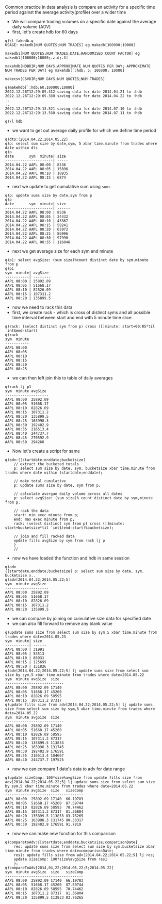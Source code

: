 Common practice in data analysis is compare an activity for a specific time period against the average activity(profile) over a wider time 
* We will compare trading volumes on a specific date against the average daily volume (ADV)
* first, let's create hdb for 60 days
```
q)\l fakedb.q
USAGE: makedb[NUM QUOTES;NUM TRADES] eg makedb[100000;10000]

makedb1[NUM QUOTES;NUM TRADES;DATE;RANDOMISED COUNT FACTOR] eg makedb1[100000;10000;.z.d;.3]

makehdb[HDBDIR;NUM DAYS;APPROXIMATE NUM QUOTES PER DAY; APPROXIMATE NUM TRADES PER DAY] eg makehdb[`:hdb; 5; 100000; 10000]

makecsv[CSVDIR;NUM DAYS;NUM QUOTES;NUM TRADES]

q)makehdb[`:hdb;60;100000;10000]
2022.12.26T12:29:09.312 saving data for date 2014.04.21 to :hdb
2022.12.26T12:29:09.380 saving data for date 2014.04.22 to :hdb
..
..
2022.12.26T12:29:13.521 saving data for date 2014.07.10 to :hdb
2022.12.26T12:29:13.580 saving data for date 2014.07.11 to :hdb

q)\l hdb
```
* we want to get out average daily profile for which we define time period 

```
q)dts:(2014.04.22;2014.05.22)
q)p: select sum size by date,sym, 5 xbar time.minute from trades where date within dts
q)p
date       sym  minute| size
----------------------| -----
2014.04.22 AAPL 08:00 | 8536
2014.04.22 AAPL 08:05 | 15896
2014.04.22 AAPL 08:10 | 18935
2014.04.22 AAPL 08:15 | 6874
```
* next we update to get cumulative sum using `sums`
```
q)p: update sums size by date,sym from p
q)p
date       sym  minute| size
----------------------| ------
2014.04.22 AAPL 08:00 | 8536
2014.04.22 AAPL 08:05 | 24432
2014.04.22 AAPL 08:10 | 43367
2014.04.22 AAPL 08:15 | 50241
2014.04.22 AAPL 08:20 | 65972
2014.04.22 AAPL 08:25 | 86996
2014.04.22 AAPL 08:30 | 97990
2014.04.22 AAPL 08:35 | 116046
```
* next we get average size for each sym and minute
```
q)p1: select avgSize: (sum size)%count distinct date by sym,minute from p
q)p1
sym  minute| avgSize
-----------| --------
AAPL 08:00 | 25892.09
AAPL 08:05 | 51668.17
AAPL 08:10 | 82826.09
AAPL 08:15 | 107311.2
AAPL 08:20 | 135899.5
```
* now we need to rack this data
* first, we create rack - which is cross of distinct syms and all possible time interval between start and end with 5 minute time slice
```
q)rack: (select distinct sym from p) cross ([]minute: start+00:05*til `int$end-start)
q)rack
sym  minute
-----------
AAPL 08:00
AAPL 08:05
AAPL 08:10
AAPL 08:15
AAPL 08:20
AAPL 08:25
```
* we can then left join this to table of daily averages
```
q)rack lj p1
sym  minute avgSize
--------------------
AAPL 08:00  25892.09
AAPL 08:05  51668.17
AAPL 08:10  82826.09
AAPL 08:15  107311.2
AAPL 08:20  135899.5
AAPL 08:25  163998.3
AAPL 08:30  192402.9
AAPL 08:35  216513.4
AAPL 08:40  244737.7
AAPL 08:45  270592.9
AAPL 08:50  294260
```

* Now let's create a script for same
```
q)adv:{[startdate;enddate;bucketsize]
    // extract the bucketed totals
    p: select sum size by date, sym, bucketsize xbar time.minute from trades where date within (startdate;enddate);

    // make total cumulative
    p: update sums size by date, sym from p;

    // calculate avergae daily volume across all dates
    p: select avgSize: (sum size)% count distinct date by sym,minute from p;

    // rack the data
    start: min exec minute from p;
    end: max exec minute from p;
    rack: (select distinct sym from p) cross ([]minute: start+bucketsize*til `int$(end-start)%bucketsize);

    // join and fill racked data
    update fills avgSize by sym from rack lj p
    }
    // 
```
* now we have loaded the function and hdb in same session
```
q)adv
{[startdate;enddate;bucketsize] p: select sum size by date, sym, bucketsize x..
q)adv[2014.04.22;2014.05.22;5]
sym  minute avgSize
--------------------
AAPL 08:00  25892.09
AAPL 08:05  51668.17
AAPL 08:10  82826.09
AAPL 08:15  107311.2
AAPL 08:20  135899.5
```
* we can compare by joining on cumulative size data for specified date
* we can also fill forward to remove any blank value
```
q)update sums size from select sum size by sym,5 xbar time.minute from trades where date=2014.05.23
sym  minute| size
-----------| ------
AAPL 08:00 | 31991
AAPL 08:05 | 53513
AAPL 08:10 | 88931
AAPL 08:15 | 125699
AAPL 08:20 | 151826
q)adv[2014.04.22;2014.05.22;5] lj update sums size from select sum size by sym,5 xbar time.minute from trades where date=2014.05.22
sym  minute avgSize  size
---------------------------
AAPL 08:00  25892.09 17140
AAPL 08:05  51668.17 45260
AAPL 08:10  82826.09 58595
AAPL 08:15  107311.2 87317
q)update fills size from adv[2014.04.22;2014.05.22;5] lj update sums size from select sum size by sym,5 xbar time.minute from trades where date=2014.05.22
sym  minute avgSize  size
---------------------------
AAPL 08:00  25892.09 17140
AAPL 08:05  51668.17 45260
AAPL 08:10  82826.09 58595
AAPL 08:15  107311.2 87317
AAPL 08:20  135899.5 113833
AAPL 08:25  163998.3 131745
AAPL 08:30  192402.9 176591
AAPL 08:35  216513.4 184667
AAPL 08:40  244737.7 197525
```
* now we can compare 1 date's data to adv for date range

```
q)update sizeComp: 100*size%avgSize from update fills size from adv[2014.04.22;2014.05.22;5] lj update sums size from select sum size by sym,5 xbar time.minute from trades where date=2014.05.22
sym  minute avgSize  size   sizeComp
------------------------------------
AAPL 08:00  25892.09 17140  66.19783
AAPL 08:05  51668.17 45260  87.59744
AAPL 08:10  82826.09 58595  70.74462
AAPL 08:15  107311.2 87317  81.36804
AAPL 08:20  135899.5 113833 83.76265
AAPL 08:25  163998.3 131745 80.33317
AAPL 08:30  192402.9 176591 91.7819
```
* now we can make new function for this comparison 

```
q)comparetoAdv:{[startdate;enddate;bucketsize;comparisonDate]
    res: update sums size from select sum size by sym,bucketsize xbar time.minute from trades where date=comparisonDate;
    res1: update fills size from adv[2014.04.22;2014.05.22;5] lj res;
    update sizeComp: 100*size%avgSize from res1 
    };
q)compareToAdv[2014,04,22;2014.05.22;5;2014.05.22]
sym  minute avgSize  size   sizeComp
------------------------------------
AAPL 08:00  25892.09 17140  66.19783
AAPL 08:05  51668.17 45260  87.59744
AAPL 08:10  82826.09 58595  70.74462
AAPL 08:15  107311.2 87317  81.36804
AAPL 08:20  135899.5 113833 83.76265
```
